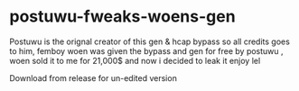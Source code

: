 # postuwu-fweaks-woens-gen

Postuwu is the orignal creator of this gen & hcap bypass so all credits goes to him, femboy woen was given the bypass and gen for free by postuwu , woen sold it to me for 21,000$ and now i decided to leak it enjoy lel

Download from release for un-edited version 
